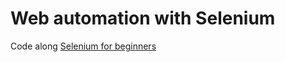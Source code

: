 # Web automation with Selenium

Code along [Selenium for beginners](https://www.youtube.com/watch?v=j7VZsCCnptM&t=8019s)